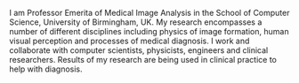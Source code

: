 I am Professor Emerita of Medical Image Analysis in the School of Computer Science, University of Birmingham, UK. My research encompasses a number of different disciplines including physics of image formation, human visual perception and processes of medical diagnosis. I work and collaborate with computer scientists, physicists, engineers and clinical researchers. Results of my research are being used in clinical practice to help with diagnosis.
